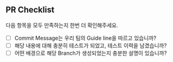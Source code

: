 ## PR Checklist
다음 항목을 모두 만족하는지 한번 더 확인해주세요.

- [ ] Commit Message는 우리 팀의 Guide line을 따르고 있습니까?
- [ ] 해당 내용에 대해 충분히 테스트가 되었고, 테스트 이력을 남겼습니까?
- [ ] 어떤 배경으로 해당 Branch가 생성되었는지 충분한 설명이 있습니까?
